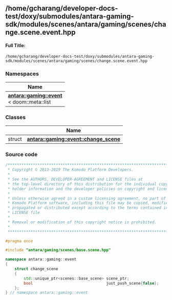 

## /home/gcharang/developer-docs-test/doxy/submodules/antara-gaming-sdk/modules/scenes/antara/gaming/scenes/change.scene.event.hpp

#### Full Title:
```
/home/gcharang/developer-docs-test/doxy/submodules/antara-gaming-sdk/modules/scenes/antara/gaming/scenes/change.scene.event.hpp
```







### Namespaces

| Name           |
| -------------- |
| **[antara::gaming::event](Namespaces/namespaceantara_1_1gaming_1_1event.md)** <br>< doom::meta::list  |

### Classes

|                | Name           |
| -------------- | -------------- |
| struct | **[antara::gaming::event::change_scene](Classes/structantara_1_1gaming_1_1event_1_1change__scene.md)**  |















### Source code

```cpp
/******************************************************************************
 * Copyright © 2013-2019 The Komodo Platform Developers.                      *
 *                                                                            *
 * See the AUTHORS, DEVELOPER-AGREEMENT and LICENSE files at                  *
 * the top-level directory of this distribution for the individual copyright  *
 * holder information and the developer policies on copyright and licensing.  *
 *                                                                            *
 * Unless otherwise agreed in a custom licensing agreement, no part of the    *
 * Komodo Platform software, including this file may be copied, modified,     *
 * propagated or distributed except according to the terms contained in the   *
 * LICENSE file                                                               *
 *                                                                            *
 * Removal or modification of this copyright notice is prohibited.            *
 *                                                                            *
 ******************************************************************************/

#pragma once

#include "antara/gaming/scenes/base.scene.hpp" 

namespace antara::gaming::event
{
    struct change_scene
    {
        std::unique_ptr<scenes::base_scene> scene_ptr;
        bool                                just_push_scene{false};
    };
} // namespace antara::gaming::event
```




